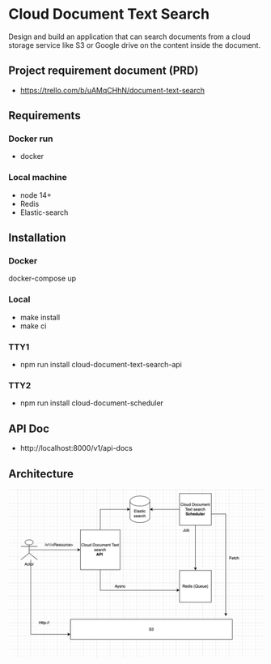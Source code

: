 # Cloud Document Text Search
Design and build an application that can search documents from a cloud storage service like S3 or Google drive on the content inside the document.

## Project requirement document (PRD)
- https://trello.com/b/uAMqCHhN/document-text-search


## Requirements 
### Docker run 
- docker
### Local machine
- node 14+
- Redis
- Elastic-search

## Installation
### Docker
docker-compose up

### Local
- make install
- make ci

### TTY1
- npm run install cloud-document-text-search-api 

### TTY2
- npm run install cloud-document-scheduler

## API Doc
- http://localhost:8000/v1/api-docs


## Architecture 
![Architecture](images/architecture.png)
